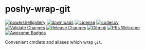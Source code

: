 # poshy-wrap-git

[![powershellgallery](https://img.shields.io/powershellgallery/v/poshy-wrap-git.svg)](https://www.powershellgallery.com/packages/poshy-wrap-git)
[![downloads](https://img.shields.io/powershellgallery/dt/poshy-wrap-git.svg)](https://www.powershellgallery.com/packages/poshy-wrap-git)
[![License](https://img.shields.io/github/license/pwshrc/poshy-wrap-git)](./LICENSE.txt)
[![codecov](https://codecov.io/gh/pwshrc/poshy-wrap-git/branch/main/graph/badge.svg)](https://codecov.io/gh/pwshrc/poshy-wrap-git)
[![Validate Changes](https://github.com/pwshrc/poshy-wrap-git/actions/workflows/validate.yml/badge.svg)](https://github.com/pwshrc/poshy-wrap-git/actions/workflows/validate.yml)
[![Release Changes](https://github.com/pwshrc/poshy-wrap-git/actions/workflows/release.yml/badge.svg)](https://github.com/pwshrc/poshy-wrap-git/actions/workflows/release.yml)
[![Gitmoji](https://img.shields.io/badge/gitmoji-%20😜%20😍-FFDD67.svg?style=flat-square)](https://gitmoji.carloscuesta.me/)
[![PRs Welcome](https://img.shields.io/badge/PRs-welcome-brightgreen.svg?style=flat-square)](http://makeapullrequest.com)
[![Awesome Badges](https://img.shields.io/badge/badges-awesome-green.svg)](https://github.com/Naereen/badges)

Convenient cmdlets and aliases which wrap `git`.